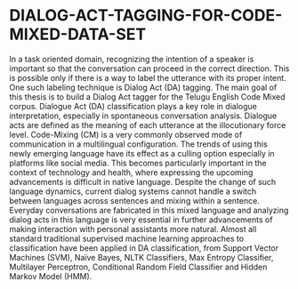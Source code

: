 # DIALOG-ACT-TAGGING-FOR-CODE-MIXED-DATA-SET
In a task oriented domain, recognizing the intention of a speaker is important so that the conversation can proceed in the correct direction. This is possible only if there is a way to label the utterance with its proper intent. One such labeling technique is Dialog Act (DA) tagging. The main goal of this thesis is to build a Dialog Act tagger for the Telugu English Code Mixed corpus. Dialogue Act (DA) classification plays a key role in dialogue interpretation, especially in spontaneous conversation analysis. Dialogue acts are defined as the meaning of each utterance at the illocutionary force level. Code-Mixing (CM) is a very commonly observed mode of communication in a multilingual configuration. The trends of using this newly emerging language have its effect as a culling option especially in platforms like social media. This becomes particularly important in the context of technology and health, where expressing the upcoming advancements is difficult in native language. Despite the change of such language dynamics, current dialog systems cannot handle a switch between languages across sentences and mixing within a sentence. Everyday conversations are fabricated in this mixed language and analyzing dialog acts in this language is very essential in further advancements of making interaction with personal assistants more natural. Almost all standard traditional supervised machine learning approaches to classification have been applied in DA classification, from Support Vector Machines (SVM), Naïve Bayes, NLTK Classifiers, Max Entropy Classifier, Multilayer Perceptron, Conditional Random Field Classifier and Hidden Markov Model (HMM).
